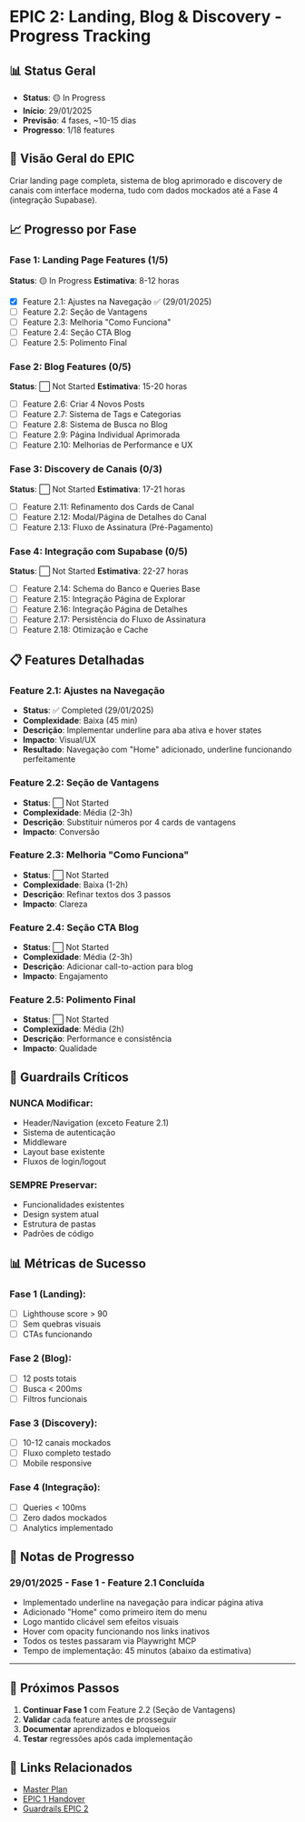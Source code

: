 # EPIC 2: Landing, Blog & Discovery - Progress Tracking

## 📊 Status Geral
- **Status**: 🟡 In Progress
- **Início**: 29/01/2025
- **Previsão**: 4 fases, ~10-15 dias
- **Progresso**: 1/18 features

## 🎯 Visão Geral do EPIC
Criar landing page completa, sistema de blog aprimorado e discovery de canais com interface moderna, tudo com dados mockados até a Fase 4 (integração Supabase).

## 📈 Progresso por Fase

### Fase 1: Landing Page Features (1/5)
**Status**: 🟡 In Progress
**Estimativa**: 8-12 horas

- [x] Feature 2.1: Ajustes na Navegação ✅ (29/01/2025)
- [ ] Feature 2.2: Seção de Vantagens 
- [ ] Feature 2.3: Melhoria "Como Funciona"
- [ ] Feature 2.4: Seção CTA Blog
- [ ] Feature 2.5: Polimento Final

### Fase 2: Blog Features (0/5)
**Status**: ⬜ Not Started
**Estimativa**: 15-20 horas

- [ ] Feature 2.6: Criar 4 Novos Posts
- [ ] Feature 2.7: Sistema de Tags e Categorias
- [ ] Feature 2.8: Sistema de Busca no Blog
- [ ] Feature 2.9: Página Individual Aprimorada
- [ ] Feature 2.10: Melhorias de Performance e UX

### Fase 3: Discovery de Canais (0/3)
**Status**: ⬜ Not Started
**Estimativa**: 17-21 horas

- [ ] Feature 2.11: Refinamento dos Cards de Canal
- [ ] Feature 2.12: Modal/Página de Detalhes do Canal
- [ ] Feature 2.13: Fluxo de Assinatura (Pré-Pagamento)

### Fase 4: Integração com Supabase (0/5)
**Status**: ⬜ Not Started
**Estimativa**: 22-27 horas

- [ ] Feature 2.14: Schema do Banco e Queries Base
- [ ] Feature 2.15: Integração Página de Explorar
- [ ] Feature 2.16: Integração Página de Detalhes
- [ ] Feature 2.17: Persistência do Fluxo de Assinatura
- [ ] Feature 2.18: Otimização e Cache

## 📋 Features Detalhadas

### Feature 2.1: Ajustes na Navegação
- **Status**: ✅ Completed (29/01/2025)
- **Complexidade**: Baixa (45 min)
- **Descrição**: Implementar underline para aba ativa e hover states
- **Impacto**: Visual/UX
- **Resultado**: Navegação com "Home" adicionado, underline funcionando perfeitamente

### Feature 2.2: Seção de Vantagens
- **Status**: ⬜ Not Started
- **Complexidade**: Média (2-3h)
- **Descrição**: Substituir números por 4 cards de vantagens
- **Impacto**: Conversão

### Feature 2.3: Melhoria "Como Funciona"
- **Status**: ⬜ Not Started
- **Complexidade**: Baixa (1-2h)
- **Descrição**: Refinar textos dos 3 passos
- **Impacto**: Clareza

### Feature 2.4: Seção CTA Blog
- **Status**: ⬜ Not Started
- **Complexidade**: Média (2-3h)
- **Descrição**: Adicionar call-to-action para blog
- **Impacto**: Engajamento

### Feature 2.5: Polimento Final
- **Status**: ⬜ Not Started
- **Complexidade**: Média (2h)
- **Descrição**: Performance e consistência
- **Impacto**: Qualidade

## 🚨 Guardrails Críticos

### NUNCA Modificar:
- Header/Navigation (exceto Feature 2.1)
- Sistema de autenticação
- Middleware
- Layout base existente
- Fluxos de login/logout

### SEMPRE Preservar:
- Funcionalidades existentes
- Design system atual
- Estrutura de pastas
- Padrões de código

## 📊 Métricas de Sucesso

### Fase 1 (Landing):
- [ ] Lighthouse score > 90
- [ ] Sem quebras visuais
- [ ] CTAs funcionando

### Fase 2 (Blog):
- [ ] 12 posts totais
- [ ] Busca < 200ms
- [ ] Filtros funcionais

### Fase 3 (Discovery):
- [ ] 10-12 canais mockados
- [ ] Fluxo completo testado
- [ ] Mobile responsive

### Fase 4 (Integração):
- [ ] Queries < 100ms
- [ ] Zero dados mockados
- [ ] Analytics implementado

## 📝 Notas de Progresso

### 29/01/2025 - Fase 1 - Feature 2.1 Concluída
- Implementado underline na navegação para indicar página ativa
- Adicionado "Home" como primeiro item do menu
- Logo mantido clicável sem efeitos visuais
- Hover com opacity funcionando nos links inativos
- Todos os testes passaram via Playwright MCP
- Tempo de implementação: 45 minutos (abaixo da estimativa)

---

## 🎯 Próximos Passos

1. **Continuar Fase 1** com Feature 2.2 (Seção de Vantagens)
2. **Validar** cada feature antes de prosseguir
3. **Documentar** aprendizados e bloqueios
4. **Testar** regressões após cada implementação

## 🔗 Links Relacionados

- [Master Plan](/docs/master-plan.md)
- [EPIC 1 Handover](/docs/epics/epic-1-base-system/handover.md)
- [Guardrails EPIC 2](#guardrails-críticos)